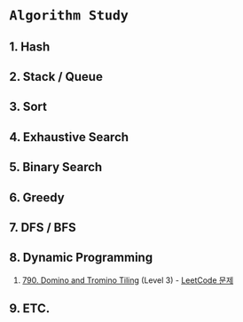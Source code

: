 # `Algorithm Study`


## 1. Hash


## 2. Stack / Queue


## 3. Sort


## 4. Exhaustive Search


## 5. Binary Search


## 6. Greedy


## 7. DFS / BFS


## 8. Dynamic Programming
1. [790. Domino and Tromino Tiling](https://github.com/dataminegames/Algorithm_Study/blob/master/Leetcode/DynamicProgramming/dp_01.py) (Level 3) - [LeetCode 문제](https://leetcode.com/problems/domino-and-tromino-tiling/#)


## 9. ETC.



